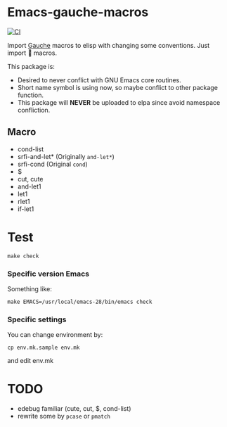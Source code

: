 # Emacs-gauche-macros

[![CI](https://github.com/mhayashi1120/Emacs-gauche-macros/actions/workflows/test.yml/badge.svg)](https://github.com/mhayashi1120/Emacs-gauche-macros/actions/workflows/test.yml)

Import [Gauche](https://practical-scheme.net/gauche/) macros to elisp with changing
  some conventions. Just import :heartbeat: macros.

 This package is:
- Desired to never conflict with GNU Emacs core routines.
- Short name symbol is using now, so maybe conflict to other package function.
- This package will **NEVER** be uploaded to elpa since avoid namespace confliction.

## Macro

- cond-list
- srfi-and-let* (Originally `and-let*`)
- srfi-cond (Original `cond`)
- $
- cut, cute
- and-let1
- let1
- rlet1
- if-let1

# Test

```
make check
```

### Specific version Emacs

Something like:

```
make EMACS=/usr/local/emacs-28/bin/emacs check
```

### Specific settings

You can change environment by:

```
cp env.mk.sample env.mk
```

and edit env.mk


# TODO

- edebug familiar (cute, cut, $, cond-list)
- rewrite some by `pcase` or `pmatch`
